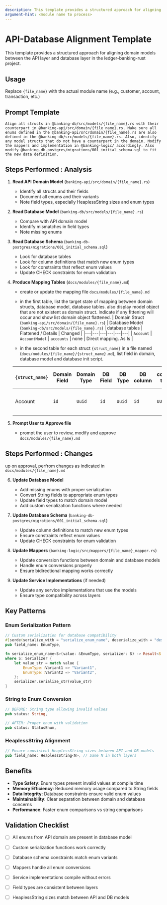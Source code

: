 ```yaml
---
description: This template provides a structured approach for aligning domain models between the API layer and database layer in the ledger-banking-rust project.
argument-hint: <module name to process>
---
```


# API-Database Alignment Template

This template provides a structured approach for aligning domain models between the API layer and database layer in the ledger-banking-rust project.

## Usage

Replace `{file_name}` with the actual module name (e.g., customer, account, transaction, etc.)

## Prompt Template

```
Align all structs in @banking-db/src/models/{file_name}.rs with their counterpart in @banking-api/src/domain/{file_name}.rs. Make sure all enums defined in the @banking-api/src/domain/{file_name}.rs are also defined in the @banking-db/src/models/{file_name}.rs. Also, identify any model structs that do not have a counterpart in the domain. Modify the mappers and implementation in @banking-logic/ accordingly. Also modify @banking-db-postgres/migrations/001_initial_schema.sql to fit the new data definition.
```

## Steps Performed : Analysis

1. **Read API Domain Model** (`banking-api/src/domain/{file_name}.rs`)
   - Identify all structs and their fields
   - Document all enums and their variants
   - Note field types, especially HeaplessString sizes and enum types

2. **Read Database Model** (`banking-db/src/models/{file_name}.rs`)
   - Compare with API domain model
   - Identify mismatches in field types
   - Note missing enums

3. **Read Database Schema** (`banking-db-postgres/migrations/001_initial_schema.sql`)
   - Look for database tables
   - Look for column definitions that match new enum types
   - Look for constraints that reflect enum values
   - Update CHECK constraints for enum validation

4. **Produce Mapping Tables** (`docs/modules/{file_name}.md`)
   - create or update the mapping file `docs/modules/{file_name}.md` 
   - in the first table, list the target state of mapping between domain structs, database model, database tables. also display model object that are not existent as domain struct. Indicate if any flttening will occur and show list domain object flattened. 
| Domain Struct (`banking-api/src/domain/{file_name}.rs`) | Database Model (`banking-db/src/models/{file_name}.rs`) | database tables | Flattened / Details  | Changed | 
|---|---|---|---|---|---|
| `Account` | `AccountModel` | `accounts` | none | Direct mapping. As Is |


   - in the second table for each struct `{struct_name}` in a file named (`docs/modules/{file_name}/{struct_name}.md`), list field in domain, database model and database init script.

   | `{struct_name}` | Domain Field | Domain Type | DB Field | DB Type |  DB column | column type | Description | Change to Perform |
   |---|---|---|---|---|---|---|---| ---|
   | Account | `id` | `Uuid` | `id` | `Uuid` | `id` | `UUID` | Unique identifier for the account | none |

5. **Prompt User to Approve file**
   - prompt the user to review, modify and approve `docs/modules/{file_name}.md`

## Steps Performed : Changes
up on approval, perfrom changes as indicated in `docs/modules/{file_name}.md`

6. **Update Database Model**
   - Add missing enums with proper serialization
   - Convert String fields to appropriate enum types
   - Update field types to match domain model
   - Add custom serialization functions where needed

7. **Update Database Schema** (`banking-db-postgres/migrations/001_initial_schema.sql`)
   - Update column definitions to match new enum types
   - Ensure constraints reflect enum values
   - Update CHECK constraints for enum validation

8. **Update Mappers** (`banking-logic/src/mappers/{file_name}_mapper.rs`)
   - Update conversion functions between domain and database models
   - Handle enum conversions properly
   - Ensure bidirectional mapping works correctly

9. **Update Service Implementations** (if needed)
   - Update any service implementations that use the models
   - Ensure type compatibility across layers

## Key Patterns

### Enum Serialization Pattern
```rust
// Custom serialization for database compatibility
#[serde(serialize_with = "serialize_enum_name", deserialize_with = "deserialize_enum_name")]
pub field_name: EnumType,

fn serialize_enum_name<S>(value: &EnumType, serializer: S) -> Result<S::Ok, S::Error>
where S: Serializer {
    let value_str = match value {
        EnumType::Variant1 => "Variant1",
        EnumType::Variant2 => "Variant2",
    };
    serializer.serialize_str(value_str)
}
```

### String to Enum Conversion
```rust
// BEFORE: String type allowing invalid values
pub status: String,

// AFTER: Proper enum with validation
pub status: StatusEnum,
```

### HeaplessString Alignment
```rust
// Ensure consistent HeaplessString sizes between API and DB models
pub field_name: HeaplessString<N>, // Same N in both layers
```

## Benefits

- **Type Safety**: Enum types prevent invalid values at compile time
- **Memory Efficiency**: Reduced memory usage compared to String fields
- **Data Integrity**: Database constraints ensure valid enum values
- **Maintainability**: Clear separation between domain and database concerns
- **Performance**: Faster enum comparisons vs string comparisons

## Validation Checklist

- [ ] All enums from API domain are present in database model
- [ ] Custom serialization functions work correctly
- [ ] Database schema constraints match enum variants
- [ ] Mappers handle all enum conversions
- [ ] Service implementations compile without errors
- [ ] Field types are consistent between layers
- [ ] HeaplessString sizes match between API and DB models

